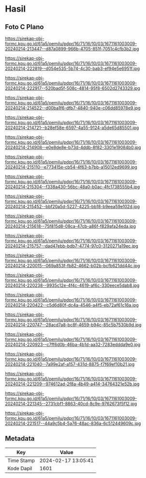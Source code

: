 # Hasil

## Foto C Plano

https://sirekap-obj-formc.kpu.go.id/61a5/pemilu/pdpr/16/71/16/10/03/1671161003009-20240214-213447--d87a0899-966b-4705-851f-7051c4cfb3b2.jpg

https://sirekap-obj-formc.kpu.go.id/61a5/pemilu/pdpr/16/71/16/10/03/1671161003009-20240214-222819--d054e535-5b74-4c30-bab3-ef94e5e6951f.jpg

https://sirekap-obj-formc.kpu.go.id/61a5/pemilu/pdpr/16/71/16/10/03/1671161003009-20240214-222917--520bad5f-508c-4814-95f8-6502d2743329.jpg

https://sirekap-obj-formc.kpu.go.id/61a5/pemilu/pdpr/16/71/16/10/03/1671161003009-20240214-214522--d00ba1f6-dfb7-4840-940e-c06dd85978e9.jpg

https://sirekap-obj-formc.kpu.go.id/61a5/pemilu/pdpr/16/71/16/10/03/1671161003009-20240214-214721--b28ef58e-6597-4a55-9124-a5de65d85501.jpg

https://sirekap-obj-formc.kpu.go.id/61a5/pemilu/pdpr/16/71/16/10/03/1671161003009-20240214-214908--e0e8de8e-b73d-4ddb-8f82-3301e19084b0.jpg

https://sirekap-obj-formc.kpu.go.id/61a5/pemilu/pdpr/16/71/16/10/03/1671161003009-20240214-215110--e773415e-cb54-4f63-b7bb-a15012ed9699.jpg

https://sirekap-obj-formc.kpu.go.id/61a5/pemilu/pdpr/16/71/16/10/03/1671161003009-20240214-215304--f338a430-56bc-48a0-b0ac-4fc1738555b4.jpg

https://sirekap-obj-formc.kpu.go.id/61a5/pemilu/pdpr/16/71/16/10/03/1671161003009-20240214-215452--bbf20a5d-5227-4225-bb18-b9eea59e102d.jpg

https://sirekap-obj-formc.kpu.go.id/61a5/pemilu/pdpr/16/71/16/10/03/1671161003009-20240214-215618--75f815d8-08ca-47cb-a86f-f829afa24eda.jpg

https://sirekap-obj-formc.kpu.go.id/61a5/pemilu/pdpr/16/71/16/10/03/1671161003009-20240214-215757--dad47ebb-bdb7-4774-97c0-3120271a19ec.jpg

https://sirekap-obj-formc.kpu.go.id/61a5/pemilu/pdpr/16/71/16/10/03/1671161003009-20240214-220015--069a853f-fb82-4662-b02b-bcfb621dd44c.jpg

https://sirekap-obj-formc.kpu.go.id/61a5/pemilu/pdpr/16/71/16/10/03/1671161003009-20240214-220238--9935c12e-4f4c-4619-af6c-330eece5dab8.jpg

https://sirekap-obj-formc.kpu.go.id/61a5/pemilu/pdpr/16/71/16/10/03/1671161003009-20240214-220422--c5d6d80f-dc4a-4546-a4f5-eb72af61c16a.jpg

https://sirekap-obj-formc.kpu.go.id/61a5/pemilu/pdpr/16/71/16/10/03/1671161003009-20240214-220747--28acd7a8-bc8f-4659-b94c-85c5b7530b9d.jpg

https://sirekap-obj-formc.kpu.go.id/61a5/pemilu/pdpr/16/71/16/10/03/1671161003009-20240214-220923--c7ff6d0b-46ba-4b1d-aa32-7283eddda9e0.jpg

https://sirekap-obj-formc.kpu.go.id/61a5/pemilu/pdpr/16/71/16/10/03/1671161003009-20240214-221040--7a99e2af-a157-431d-8875-f7f69ef10b21.jpg

https://sirekap-obj-formc.kpu.go.id/61a5/pemilu/pdpr/16/71/16/10/03/1671161003009-20240214-221209--974612ad-2f8a-4b49-a414-34764321e52b.jpg

https://sirekap-obj-formc.kpu.go.id/61a5/pemilu/pdpr/16/71/16/10/03/1671161003009-20240214-221345--2731cbf1-8863-40cd-8c9e-9762673f5f12.jpg

https://sirekap-obj-formc.kpu.go.id/61a5/pemilu/pdpr/16/71/16/10/03/1671161003009-20240214-221517--44a9c5b4-5a76-48ac-836a-6c512449609c.jpg


## Metadata

| Key        | Value               |
| ---------- | ------------------- |
| Time Stamp | 2024-02-17 13:05:41 |
| Kode Dapil | 1601                |




